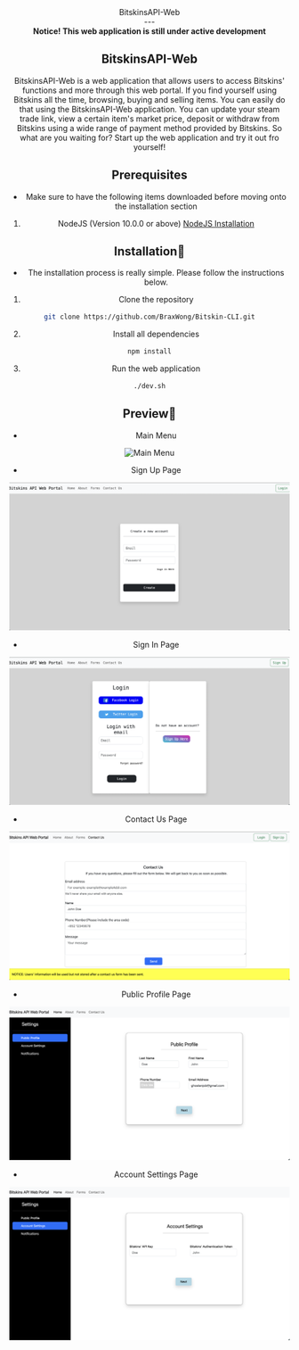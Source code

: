 <center>BitskinsAPI-Web<center>
---
<center><strong>Notice! This web application is still under active development</strong><center>

## BitskinsAPI-Web

BitskinsAPI-Web is a web application that allows users to access Bitskins' functions and more through this web portal. If you find yourself using Bitskins all the time, browsing, buying and selling items. You can easily do that using the BitskinsAPI-Web application. You can update your steam trade link, view a certain item's market price, deposit or withdraw from Bitskins using a wide range of payment method provided by Bitskins. So what are you waiting for? Start up the web application and try it out fro yourself!

## Prerequisites 

- Make sure to have the following items downloaded before moving onto the installation section

1. NodeJS (Version 10.0.0 or above)
	[NodeJS Installation](https://nodejs.org/en/download/current)

## Installation💾

- The installation process is really simple. Please follow the instructions below.

1. Clone the repository 

```sh
git clone https://github.com/BraxWong/Bitskin-CLI.git
```

2. Install all dependencies 

```sh
npm install
```

3. Run the web application

```sh
./dev.sh
```

## Preview📸

- Main Menu

![Main Menu](/Resources/HomePage.png)

- Sign Up Page

![Sign Up Page](Resources/SignUpPage.png)

- Sign In Page

![Sign In Page](Resources/SignInPage.png)

- Contact Us Page

![Contact Us Page](Resources/ContactUsPage.png)

- Public Profile Page

![Public Profile Page](Resources/PublicProfilePage.png)

- Account Settings Page

![Account Settings Page](Resources/AccountSettingsPage.png)

